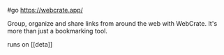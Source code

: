 #go https://webcrate.app/

Group, organize and share links from around the web with WebCrate. It's more than just a bookmarking tool.

runs on [[deta]]